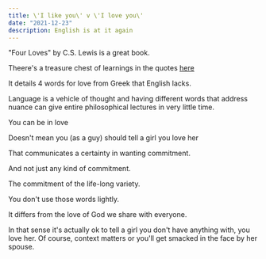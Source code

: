 ```yaml
---
title: \'I like you\' v \'I love you\'
date: "2021-12-23"
description: English is at it again
---
```


"Four Loves" by C.S. Lewis is a great book.

Theere's a treasure chest of learnings in the quotes [here](https://www.goodreads.com/work/quotes/14816053-the-four-loves)

It details 4 words for love from Greek that English lacks.

Language is a vehicle of thought and having different words that address nuance can give entire philosophical lectures in very little time.

You can be in love

Doesn't mean you (as a guy) should tell a girl you love her

That communicates a certainty in wanting commitment.

And not just any kind of commitment.

The commitment of the life-long variety.

You don't use those words lightly.

It differs from the love of God we share with everyone.

In that sense it's actually ok to tell a girl you don't have anything with, you love her. Of course, context matters or you'll get smacked in the face by her spouse.
